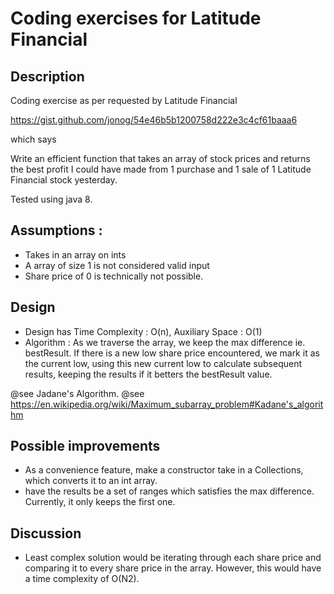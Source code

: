 # Coding exercises for Latitude Financial
## Description
Coding exercise as per requested by Latitude Financial

https://gist.github.com/jonog/54e46b5b1200758d222e3c4cf61baaa6

which says

Write an efficient function that takes an array of stock prices and returns the best profit I could have made from 1 purchase and 1 sale of 1 Latitude Financial stock yesterday.


Tested using java 8.



## Assumptions :
* Takes in an array on ints
* A array of size 1 is not considered valid input
* Share price of 0 is technically not possible.

## Design
* Design has Time Complexity : O(n), Auxiliary Space : O(1)
* Algorithm :
As we traverse the array, we keep the max difference ie. bestResult.
If there is a new low share price encountered, we mark it as the current low,
using this new current low to calculate subsequent results, keeping the
results if it betters the bestResult value.

@see Jadane's Algorithm.
@see https://en.wikipedia.org/wiki/Maximum_subarray_problem#Kadane's_algorithm


## Possible improvements
* As a convenience feature, make a constructor take in a Collections, which
  converts it to an int array.
* have the results be a set of ranges which satisfies the max difference. Currently, it only keeps the
  first one.

## Discussion
* Least complex solution would be iterating through each share price and comparing
it to every share price in the array. However, this would have a time complexity of O(N2).
